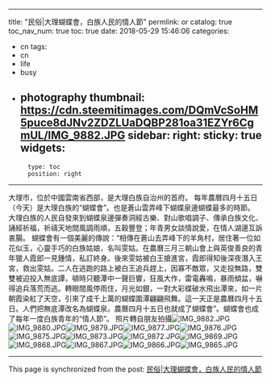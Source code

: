 
---
title: "民俗|大理蝴蝶會，白族人民的情人節"
permlink: or
catalog: true
toc_nav_num: true
toc: true
date: 2018-05-29 15:46:06
categories:
- cn
tags:
- cn
- life
- busy
- photography
thumbnail: https://cdn.steemitimages.com/DQmVcSoHM5puce8dJNv2ZDZLUaDQBP281oa31EZYr6CgmUL/IMG_9882.JPG
sidebar:
    right:
        sticky: true
widgets:
    -
        type: toc
        position: right
---


大理市，位於中國雲南省西部，是大理白族自治州的首府。
    每年農曆四月十五日（今天）是大理白族的“蝴蝶會”。也是蒼山雲弄峰下蝴蝶泉邊蝴蝶最多的時節。
     大理白族的人民自發來到蝴蝶泉邊彈奏洞經古樂、對山歌唱調子、傳承白族文化、誦經祈福，祈禱天地間風調雨順，五穀豐登；年青男女談情說愛，在情人湖邊互訴衷腸。
     蝴蝶會有一個美麗的傳說：“相傳在蒼山去弄峰下的羊角村，居住著一位如花似玉，心靈手巧的白族姑娘，名叫雯姑。在農曆三月三朝山會上與英俊善良的青年獵人霞郎一見鍾情，私訂終身。後來雯姑被白王搶進宮，霞郎得知後深夜潛入王宮，救出雯姑。二人在逃跑的路上被白王追兵趕上，因寡不敵眾，又走投無路，雙雙被迫投入無底譚，頓時只聽潭中一聲巨響，狂風大作，雷電轟鳴，暴雨傾盆，嚇得追兵落荒而逃。轉眼間風停雨住，月光如銀，一對大彩蝶破水飛出潭來，如一片朝霞染紅了天空，引來了成千上萬的蝴蝶圍潭翩翩飛舞。這一天正是農曆四月十五日。人們把無底潭改名為蝴蝶泉。農曆四月十五日也就成了蝴蝶會”。蝴蝶會也成了每年一度白族青年的“情人節”。
                              照片轉自朋友拍攝![IMG_9882.JPG](https://cdn.steemitimages.com/DQmVcSoHM5puce8dJNv2ZDZLUaDQBP281oa31EZYr6CgmUL/IMG_9882.JPG)![IMG_9880.JPG](https://cdn.steemitimages.com/DQmeFDY1xWPv6BFPMi2Dnn27frSehbUE6Vbg5fqGsFt68rD/IMG_9880.JPG)![IMG_9879.JPG](https://cdn.steemitimages.com/DQmUUo36o8jqVmZATJ9N7LfusPYHoswodFowR8zQJ7CgaE9/IMG_9879.JPG)![IMG_9877.JPG](https://cdn.steemitimages.com/DQmTTbNUP3sgXPiU7mVE6u5StJ2sqtMBTyQSYogBahECU2t/IMG_9877.JPG)![IMG_9876.JPG](https://cdn.steemitimages.com/DQmPThxwCebH1xFVGShhMBa3saC3Pa25zQG3SREsen8vYLE/IMG_9876.JPG)![IMG_9875.JPG](https://cdn.steemitimages.com/DQmajcEoksZbaaeUJCfFam6gaQ4FWdWHCsLqt2uuna6ZLGm/IMG_9875.JPG)![IMG_9873.JPG](https://cdn.steemitimages.com/DQmXDFW7wYrp3YR6bJQeGfGkAXeVX4F2h5LAShzFiorxUo5/IMG_9873.JPG)![IMG_9872.JPG](https://cdn.steemitimages.com/DQmaSxab6ozekmmvrn8nWod81S65hx5PuBUBQG7dK1SmnVX/IMG_9872.JPG)![IMG_9869.JPG](https://cdn.steemitimages.com/DQmegbwWDQhnpBdt3HK6vRJuP282Vib7rSjvFtEYUKhMJKm/IMG_9869.JPG)![IMG_9868.JPG](https://cdn.steemitimages.com/DQmVuBpzpZ9fz3JxvDxmuHjuY9xGw2rf8cBFHh4osVBBc8G/IMG_9868.JPG)![IMG_9867.JPG](https://cdn.steemitimages.com/DQmPjEFHEuX1jWEUQmjAxaYJxpqTdF839zgpV7tjcoyxqhy/IMG_9867.JPG)![IMG_9866.JPG](https://cdn.steemitimages.com/DQmewchvYG5NGa9PwoaatxRqXhxCNw9iLYVQb9SdC89cQgy/IMG_9866.JPG)![IMG_9865.JPG](https://cdn.steemitimages.com/DQmWxjwcT61i1CiUyVQCpk6cvSGwmnG8FFZWayd2yTekseB/IMG_9865.JPG)

- - -

This page is synchronized from the post: [民俗|大理蝴蝶會，白族人民的情人節](https://steemit.com/@sunai/or)
